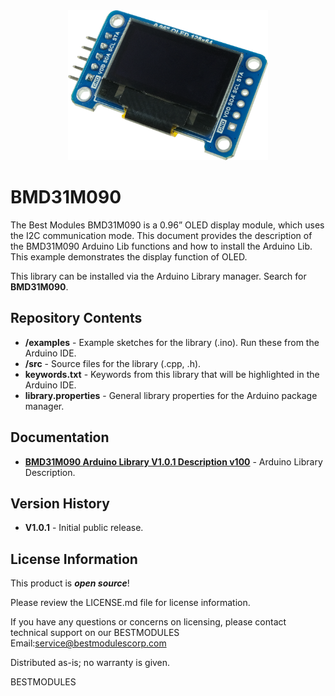 <div align=center>
<img src="https://github.com/BestModules-Libraries/img/blob/main/BMD31M090_V1.0.png" width="320" height="240"> 
</div> 

BMD31M090 
===========================================================

The Best Modules BMD31M090 is a 0.96” OLED display module, which uses the I2C communication mode. This document provides the description of the BMD31M090 Arduino Lib functions and how to install the Arduino Lib. This example demonstrates the display function of OLED.

This library can be installed via the Arduino Library manager. Search for **BMD31M090**. 

Repository Contents
-------------------

* **/examples** - Example sketches for the library (.ino). Run these from the Arduino IDE. 
* **/src** - Source files for the library (.cpp, .h).
* **keywords.txt** - Keywords from this library that will be highlighted in the Arduino IDE. 
* **library.properties** - General library properties for the Arduino package manager. 

Documentation 
-------------------

* **[BMD31M090 Arduino Library V1.0.1 Description v100]( https://www.bestmodulescorp.com/bmd31m090.html#tab-product2 )** - Arduino Library Description.

Version History  
-------------------

* **V1.0.1** - Initial public release.

License Information
-------------------

This product is _**open source**_! 

Please review the LICENSE.md file for license information. 

If you have any questions or concerns on licensing, please contact technical support on our BESTMODULES Email:service@bestmodulescorp.com

Distributed as-is; no warranty is given.

BESTMODULES

